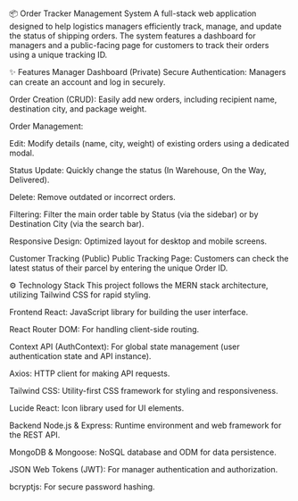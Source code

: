 📦 Order Tracker Management System
A full-stack web application designed to help logistics managers efficiently track, manage, and update the status of shipping orders. The system features a dashboard for managers and a public-facing page for customers to track their orders using a unique tracking ID.

✨ Features
Manager Dashboard (Private)
Secure Authentication: Managers can create an account and log in securely.

Order Creation (CRUD): Easily add new orders, including recipient name, destination city, and package weight.

Order Management:

Edit: Modify details (name, city, weight) of existing orders using a dedicated modal.

Status Update: Quickly change the status (In Warehouse, On the Way, Delivered).

Delete: Remove outdated or incorrect orders.

Filtering: Filter the main order table by Status (via the sidebar) or by Destination City (via the search bar).

Responsive Design: Optimized layout for desktop and mobile screens.

Customer Tracking (Public)
Public Tracking Page: Customers can check the latest status of their parcel by entering the unique Order ID.

⚙️ Technology Stack
This project follows the MERN stack architecture, utilizing Tailwind CSS for rapid styling.

Frontend
React: JavaScript library for building the user interface.

React Router DOM: For handling client-side routing.

Context API (AuthContext): For global state management (user authentication state and API instance).

Axios: HTTP client for making API requests.

Tailwind CSS: Utility-first CSS framework for styling and responsiveness.

Lucide React: Icon library used for UI elements.

Backend
Node.js & Express: Runtime environment and web framework for the REST API.

MongoDB & Mongoose: NoSQL database and ODM for data persistence.

JSON Web Tokens (JWT): For manager authentication and authorization.

bcryptjs: For secure password hashing.
